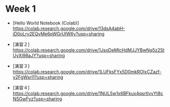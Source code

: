  # Week 1

  - [Hello World Notebook (Colab)] 
    https://colab.research.google.com/drive/13dsA4abH-jD0oLry2EQyMe6pWGrUlW6y?usp=sharing

  - [演習２]
    https://colab.research.google.com/drive/1JsoDeMlcHdMJJYBwNq5z2StUyXi98aJY?usp=sharing

  - [演習３]
    https://colab.research.google.com/drive/1LUFksFYx5D0mkROIxCZazf-y2FgWsrI1?usp=sharing

  - [演習４]
    https://colab.research.google.com/drive/1NUL5w1x6BFkux4qsrtIvvYt8cNSGwFyz?usp=sharing
